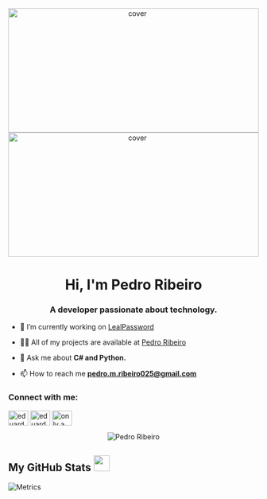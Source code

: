 
<div align="center">
<img width="100%" height = "250px" src="https://cdn.pixabay.com/photo/2018/01/14/23/12/nature-3082832_1280.jpg" alt="cover" />
</div>


<div align="center">
<img width="100%" height = "250px" src="https://cdn.pixabay.com/photo/2018/01/14/23/12/nature-3082832_1280.jpg" alt="cover" />
</div>

<h1 align="center">Hi, I'm Pedro Ribeiro</h1>
<h3 align="center">A developer passionate about technology.</h3>

- 🔭 I’m currently working on [LealPassword](https://github.com/pedroribeiro025/RPG)

- 👨‍💻 All of my projects are available at [Pedro Ribeiro](https://github.com/pedroribeiro025)

- 💬 Ask me about **C# and Python.**

- 📫 How to reach me **pedro.m.ribeiro025@gmail.com**

<h3 align="left">Connect with me:</h3>
<p align="left">
<a href="https://twitter.com/eduardo_r_leal" target="blank"><img align="center" src="https://cdn.jsdelivr.net/npm/simple-icons@3.0.1/icons/twitter.svg" alt="eduardo_r_leal" height="30" width="40" /></a>
<a href="https://linkedin.com/in/eduardo-ribeiro-leal" target="blank"><img align="center" src="https://cdn.jsdelivr.net/npm/simple-icons@3.0.1/icons/linkedin.svg" alt="eduardo-ribeiro-leal" height="30" width="40" /></a>
<a href="https://www.youtube.com/c/OnlyaprogrammerYT" target="blank"><img align="center" src="https://cdn.jsdelivr.net/npm/simple-icons@3.0.1/icons/youtube.svg" alt="only a programmer" height="30" width="40" /></a>
</p>

<p align="center"><img align="center" src="https://github-readme-stats.vercel.app/api/top-langs?username=pedroribeiro025&show_icons=true&locale=en&layout=compact" alt="Pedro Ribeiro" /></p>


<h2> My GitHub Stats <img src='https://media1.giphy.com/media/du3J3cXyzhj75IOgvA/giphy.gif?cid=ecf05e47x2g034i9pzwtzzsd3xgg2w9nr94t4tflbbgo3008&rid=giphy.gif' width='32px'> </h2>

![Metrics](https://metrics.lecoq.io/pedroribeiro025?template=terminal&base.header=0&base.activity=0&base.repositories=0&base.metadata=0&languages=1&languages.limit=8&languages.colors=github&languages.threshold=0%25&config.timezone=America%2FToronto)
